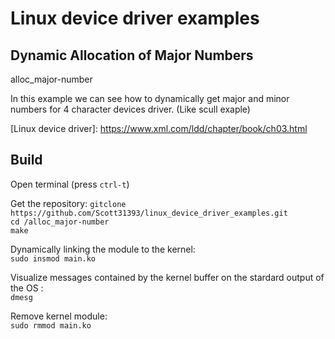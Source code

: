 # Linux device driver examples


## Dynamic Allocation of Major Numbers
alloc_major-number<br />

In this example we can see how to dynamically get major and minor numbers for 4 character devices driver. (Like scull exaple)<br />

[Linux device driver]: https://www.xml.com/ldd/chapter/book/ch03.html <br />

## Build

Open terminal (press `ctrl-t`)<br />

Get the repository:
`gitclone https://github.com/Scott31393/linux_device_driver_examples.git`<br />
`cd /alloc_major-number` <br /> 
`make` <br />

Dynamically linking the module to the kernel:<br />
`sudo insmod main.ko`<br />


Visualize messages contained by the kernel buffer on the stardard output of the OS :<br />
`dmesg`<br />


Remove kernel module:<br />
`sudo rmmod main.ko`<br />
